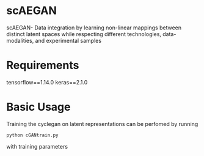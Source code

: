 # scAEGAN
scAEGAN- Data integration by learning non-linear mappings between distinct latent spaces while respecting different technologies, data-modalities, and experimental samples

# Requirements
tensorflow==1.14.0
keras==2.1.0


# Basic Usage
Training the cyclegan on latent representations can be perfomed by running

```
python cGANtrain.py
```

with training parameters
